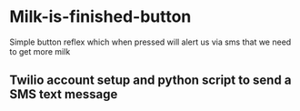 # Milk-is-finished-button
Simple button reflex which when pressed will alert us via sms that we need to get more milk

## Twilio account setup and python script to send a SMS text message
